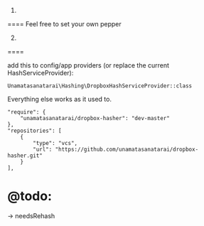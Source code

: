 1.
====
Feel free to set your own pepper

2.
====

add this to config/app providers (or replace the current HashServiceProvider):

```
Unamatasanatarai\Hashing\DropboxHashServiceProvider::class
```

Everything else works as it used to.


```
"require": {
    "unamatasanatarai/dropbox-hasher": "dev-master"
},
"repositories": [
    {
        "type": "vcs",
        "url": "https://github.com/unamatasanatarai/dropbox-hasher.git"
    }
],
```

@todo:
======
-> needsRehash




